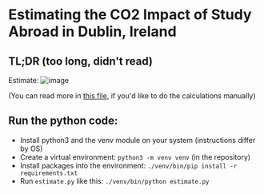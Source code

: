 # Estimating the CO2 Impact of Study Abroad in Dublin, Ireland

## TL;DR (too long, didn't read)
Estimate:
![image](https://github.com/user-attachments/assets/3ce3a787-fe2b-416b-ba80-11d2ed7ff9dc)

(You can read more in [this file](by_hand.md), if you'd like to do the calculations manually)

## Run the python code:
* Install python3 and the venv module on your system (instructions differ by OS)
* Create a virtual environment: `python3 -m venv venv` (in the repository)
* Install packages into the environment: `./venv/bin/pip install -r requirements.txt`
* Run `estimate.py` like this: `./venv/bin/python estimate.py`
